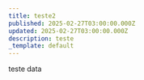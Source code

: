 ```yaml
---
title: teste2
published: 2025-02-27T03:00:00.000Z
updated: 2025-02-27T03:00:00.000Z
description: teste
_template: default
---
```


teste data
